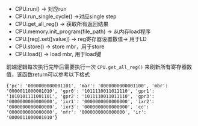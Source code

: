 - CPU.run() -> 对应run
- CPU.run_single_cycle() ->对应single step
- CPU.get_all_reg() -> 获取所有返回结果
- CPU.memory.init_program(file_path) -> 从内存load程序
- CPU.[reg].set([value]) -> reg寄存器设置数值-> 用于LD
- CPU.store() -> store mbr，用于store
- CPU.load() -> load mbr, 用于load键


前端逻辑每次执行完毕后需要执行一次 `CPU.get_all_reg()` 来刷新所有寄存器数值，该函数return可以参考以下格式

```{'pc': '0000000000001101', 'mar': '0000000000001100', 'mbr': '0000011000001010', 'gpr0': '1011110011011110', 'gpr1': '1010101111001101', 'gpr2': '1011110011011110', 'gpr3': '0000000000000000', 'ixr1': '0000000000000000', 'ixr2': '0000000000000000', 'ixr3': '0000000000000000', 'cc': '0000000000000000', 'mfr': '0000000000000000', 'ir': '0000011000001010'}```